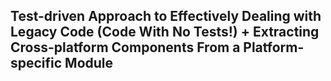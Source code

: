 ## Test-driven Approach to Effectively Dealing with Legacy Code (Code With No Tests!) + Extracting Cross-platform Components From a Platform-specific Module


